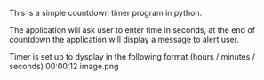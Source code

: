 This is a simple countdown timer program in python. 

The application will ask user to enter time in seconds, at the end of countdown 
the application will display a message to alert user.

Timer is set up to dysplay in the following format (hours / minutes / seconds)
00:00:12
image.png